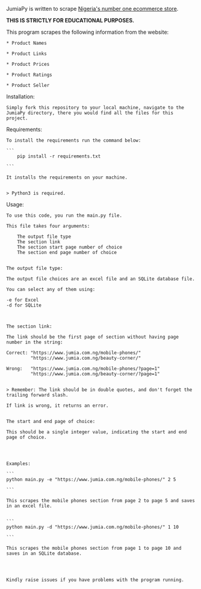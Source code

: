 JumiaPy is written to scrape [Nigeria's number one ecommerce store](www.jumia.com.ng).

**THIS IS STRICTLY FOR EDUCATIONAL PURPOSES.**

This program scrapes the following information from the website:

	* Product Names

	* Product Links

	* Product Prices

	* Product Ratings

	* Product Seller


Installation:

	Simply fork this repository to your local machine, navigate to the JumiaPy directory, there you would find all the files for this project.

Requirements:

	To install the requirements run the command below:

	```
		pip install -r requirements.txt

	```

	It installs the requirements on your machine.


	> Python3 is required.


Usage:

	To use this code, you run the main.py file.

	This file takes four arguments:

		The output file type
		The section link
		The section start page number of choice
		The section end page number of choice


    The output file type:

	The output file choices are an excel file and an SQLite database file.

	You can select any of them using:

	-e for Excel
	-d for SQLite



	The section link:
    
    The link should be the first page of section without having page number in the string:
    
    Correct: "https://www.jumia.com.ng/mobile-phones/"
             "https://www.jumia.com.ng/beauty-corner/"
             
    Wrong:   "https://www.jumia.com.ng/mobile-phones/?page=1"
             "https://www.jumia.com.ng/beauty-corner/?page=1"
    
    
    > Remember: The link should be in double quotes, and don't forget the trailing forward slash.
    
    If link is wrong, it returns an error.


    The start and end page of choice:

    This should be a single integer value, indicating the start and end page of choice.

    


    Examples:

    ```
    python main.py -e "https://www.jumia.com.ng/mobile-phones/" 2 5

    ```

    This scrapes the mobile phones section from page 2 to page 5 and saves in an excel file.


    ```
    python main.py -d "https://www.jumia.com.ng/mobile-phones/" 1 10

    ```

    This scrapes the mobile phones section from page 1 to page 10 and saves in an SQLite database.




    Kindly raise issues if you have problems with the program running.


